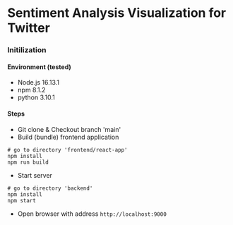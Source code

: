 # Sentiment Analysis Visualization for Twitter
### Initilization
#### Environment (tested)
- Node.js 16.13.1
- npm 8.1.2
- python 3.10.1
#### Steps
- Git clone & Checkout branch 'main'
- Build (bundle) frontend application
```
# go to directory 'frontend/react-app'
npm install
npm run build
```
- Start server
```
# go to directory 'backend'
npm install
npm start
```
- Open browser with address `http://localhost:9000`

